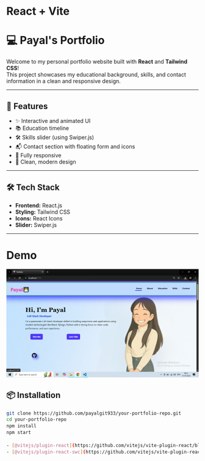 # React + Vite

# 💻 Payal's Portfolio

Welcome to my personal portfolio website built with **React** and **Tailwind CSS**!  
This project showcases my educational background, skills, and contact information in a clean and responsive design.

---

## 🚀 Features

- ✨ Interactive and animated UI
- 📚 Education timeline
- 🛠️ Skills slider (using Swiper.js)
- 📬 Contact section with floating form and icons
- 📱 Fully responsive
- 🌈 Clean, modern design

---

## 🛠️ Tech Stack

- **Frontend:** React.js
- **Styling:** Tailwind CSS
- **Icons:** React Icons
- **Slider:** Swiper.js

---
# Demo
![Screenshot](Screenshot.png)
## 📦 Installation

```bash
git clone https://github.com/payalgit933/your-portfolio-repo.git
cd your-portfolio-repo
npm install
npm start

- [@vitejs/plugin-react](https://github.com/vitejs/vite-plugin-react/blob/main/packages/plugin-react/README.md) uses [Babel](https://babeljs.io/) for Fast Refresh
- [@vitejs/plugin-react-swc](https://github.com/vitejs/vite-plugin-react-swc) uses [SWC](https://swc.rs/) for Fast Refresh
